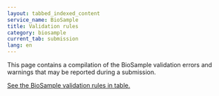 ```yaml
---
layout: tabbed_indexed_content
service_name: BioSample
title: Validation rules
category: biosample
current_tab: submission
lang: en
---
```


This page contains a compilation of the BioSample validation errors and warnings that may be reported during a submission.

[See the BioSample validation rules in table.](https://docs.google.com/spreadsheets/d/1kh9vRllab7t7PBftd0nEBi-YbIWvFVRAiYS6F6RRBNU/edit#gid=1261957088)

<div id="rule">

</div>
